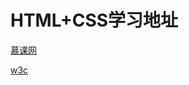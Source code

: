 # HTML+CSS学习地址
[慕课网](http://www.imooc.com/learn/9)

[w3c](http://www.w3school.com.cn/html/index.asp)